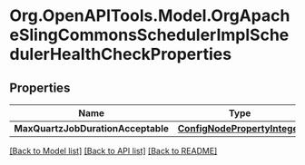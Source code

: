 # Org.OpenAPITools.Model.OrgApacheSlingCommonsSchedulerImplSchedulerHealthCheckProperties
## Properties

Name | Type | Description | Notes
------------ | ------------- | ------------- | -------------
**MaxQuartzJobDurationAcceptable** | [**ConfigNodePropertyInteger**](ConfigNodePropertyInteger.md) |  | [optional] 

[[Back to Model list]](../README.md#documentation-for-models) [[Back to API list]](../README.md#documentation-for-api-endpoints) [[Back to README]](../README.md)

